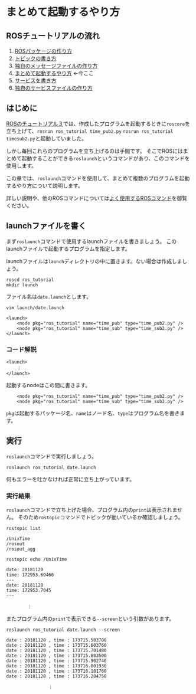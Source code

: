 # まとめて起動するやり方

## ROSチュートリアルの流れ

1. [ROSパッケージの作り方](how_to_create_pkg.md)
2. [トピックの書き方](how_to_write_topic.md)
3. [独自のメッセージファイルの作り方](how_to_create_msg.md)
4. [まとめて起動するやり方](how_to_use_launch.md) ←今ここ
5. [サービスを書き方](how_to_write_service.md)
6. [独自のサービスファイルの作り方](how_to_create_srv.md)

## はじめに

[ROSのチュートリアル３](how_to_use_launch.md)では、作成したプログラムを起動するときに`roscore`を立ち上げて、`rosrun ros_tutorial time_pub2.py` `rosrun ros_tutorial timesub2.py`と起動していました。

しかし毎回これらのプログラムを立ち上げるのは手間です。 そこでROSにはまとめて起動することができる`roslaunch`というコマンドがあり、このコマンドを使用します。

この章では、`roslaunch`コマンドを使用して、まとめて複数のプログラムを起動するやり方について説明します。

詳しい説明や、他のROSコマンドについては[よく使用するROSコマンド](https://github.com/yukixx6/raspimouse_sim_tutorial/tree/09b9f2d2dbb01c67d7b2cd66039d5c80450b1823/ros_tutorial/ros_comand.md)を御覧ください。

## launchファイルを書く

まず`roslaunch`コマンドで使用するlaunchファイルを書きましょう。 このlaunchファイルで起動するプログラムを指定します。

launchファイルは`launch`ディレクトリの中に置きます。ない場合は作成しましょう。

```text
roscd ros_tutorial
mkdir launch
```

ファイル名は`date.launch`とします。

```text
vim launch/date.launch
```

```text
<launch>
    <node pkg="ros_tutorial" name="time_pub" type="time_pub2.py" />
    <node pkg="ros_tutorial" name="time_sub" type="time_sub2.py" />
</launch>
```

### コード解説

```text
<launch>
    ︙
</launch>
```

起動するnodeはこの間に書きます。

```text
    <node pkg="ros_tutorial" name="time_pub" type="time_pub2.py" />
    <node pkg="ros_tutorial" name="time_sub" type="time_sub2.py" />
```

`pkg`は起動するパッケージ名、`name`はノード名、`type`はプログラム名を書きます。

## 実行

`roslaunch`コマンドで実行しましょう。

```text
roslaunch ros_tutorial date.launch
```

何もエラーを吐かなければ正常に立ち上がっています。

### 実行結果

`roslaunch`コマンドで立ち上げた場合、プログラム内の`print`は表示されません。 そのため`rostopic`コマンドでトピックが動いているか確認しましょう。

```text
rostopic list
```

```text
/UnixTime
/rosout
/rosout_agg
```

```text
rostopic echo /UnixTime
```

```text
date: 20181120
time: 172953.60466
---
date: 20181120
time: 172953.7045
---

        ︙
```

またプログラム内の`print`で表示できる`--screen`という引数があります。

```text
roslaunch ros_tutorial date.launch --screen
```

```text
date : 20181120 , time : 173715.503780
date : 20181120 , time : 173715.603760
date : 20181120 , time : 173715.701480
date : 20181120 , time : 173715.803500
date : 20181120 , time : 173715.902740
date : 20181120 , time : 173716.001930
date : 20181120 , time : 173716.101760
date : 20181120 , time : 173716.204750

                ︙
```

